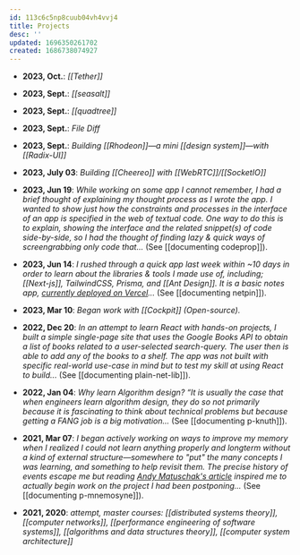 ```yaml
---
id: 113c6c5np8cuub04vh4vvj4
title: Projects
desc: ''
updated: 1696350261702
created: 1686738074927
---
```


- **2023, Oct.**:
_[[Tether]]_

- **2023, Sept.**:
_[[seasalt]]_

- **2023, Sept.**:
_[[quadtree]]_

- **2023, Sept.**:
_File Diff_

- **2023, Sept.**:
_Building [[Rhodeon]]—a mini [[design system]]—with [[Radix-UI]]_

- **2023, July 03**:
_Building [[Cheereo]] with [[WebRTC]]/[[SocketIO]]_  

- **2023, Jun 19**:
_While working on some app I cannot remember, I had a brief thought of explaining my thought process as I wrote the app. I wanted to show just how the constraints and processes in the interface of an app is specified in the web of textual code. One way to do this is to explain, showing the interface and the related snippet(s) of code side-by-side, so I had the thought of finding lazy & quick ways of screengrabbing only code that..._ (See [[documenting codeprop]]).

- **2023, Jun 14**:
_I rushed through a quick app last week within ~10 days in order to learn about the libraries & tools I made use of, including; [[Next-js]], TailwindCSS, Prisma, and [[Ant Design]]. It is a basic notes app, [currently deployed on Vercel](https://netpin.vercel.app/)..._ (See [[documenting netpin]]).

- **2023, Mar 10**:
_Began work with [[Cockpit]] (Open-source)._

- **2022, Dec 20**:
_In an attempt to learn React with hands-on projects, I built a simple single-page site that uses the Google Books API to obtain a list of books related to a user-selected search-query. The user then is able to add any of the books to a shelf. The app was not built with specific real-world use-case in mind but to test my skill at using React to build..._ (See [[documenting plain-net-lib]]).

- **2022, Jan 04**:
_Why learn Algorithm design? “It is usually the case that when engineers learn algorithm design, they do so not primarily because it is fascinating to think about technical problems but because getting a FANG job is a big motivation..._ (See [[documenting p-knuth]]).

- **2021, Mar 07**:
_I began actively working on ways to improve my memory when I realized I could not learn anything properly and longterm without a kind of external structure—somewhere to "put" the many concepts I was learning, and something to help revisit them. The precise history of events escape me but reading <a href="https://andymatuschak.org/prompts/">Andy Matuschak's article</a> inspired me to actually begin work on the project I had been postponing..._ (See [[documenting p-mnemosyne]]).

- **2021, 2020**:
_attempt, master courses: [[distributed systems theory]], [[computer networks]], [[performance engineering of software systems]], [[algorithms and data structures theory]], [[computer system architecture]]_

